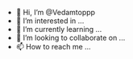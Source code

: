 - 👋 Hi, I’m @Vedamtoppp
- 👀 I’m interested in ...
- 🌱 I’m currently learning ...
- 💞️ I’m looking to collaborate on ...
- 📫 How to reach me ...

<!---
Vedamtoppp/Vedamtoppp is a ✨ special ✨ repository because its `README.md` (this file) appears on your GitHub profile.
You can click the Preview link to take a look at your changes.
--->
